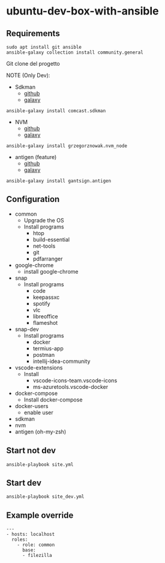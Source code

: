 # ubuntu-dev-box-with-ansible

## Requirements
```
sudo apt install git ansible
ansible-galaxy collection install community.general
```

Git clone del progetto

NOTE (Only Dev):
- Sdkman
    - [github](https://github.com/Comcast/ansible-sdkman)
    - [galaxy](https://galaxy.ansible.com/comcast/sdkman)
```
ansible-galaxy install comcast.sdkman
```
- NVM
    - [github](https://github.com/grzegorznowak/ansible-nvm-node)
    - [galaxy](https://galaxy.ansible.com/grzegorznowak/nvm_node)
```
ansible-galaxy install grzegorznowak.nvm_node
```
- antigen (feature)
    - [github](https://github.com/gantsign/ansible_role_antigen)
    - [galaxy](https://galaxy.ansible.com/gantsign/antigen)
```
ansible-galaxy install gantsign.antigen
```

## Configuration
- common
    - Upgrade the OS
    - Install programs
        - htop
        - build-essential
        - net-tools
        - git
        - pdfarranger
- google-chrome
    - install google-chrome
- snap
    - Install programs
        - code
        - keepassxc
        - spotify
        - vlc
        - libreoffice
        - flameshot
- snap-dev
    - Install programs
        - docker
        - termius-app
        - postman
        - intellij-idea-community
- vscode-extensions
    - Install
        - vscode-icons-team.vscode-icons
        - ms-azuretools.vscode-docker
- docker-compose
    - Install docker-compose
- docker-users
    - enable user 
- sdkman
- nvm
- antigen (oh-my-zsh)

## Start not dev
```
ansible-playbook site.yml
```

## Start dev
```
ansible-playbook site_dev.yml
```

## Example override
```
---
- hosts: localhost
  roles:
    - role: common
      base:
      - filezilla
```